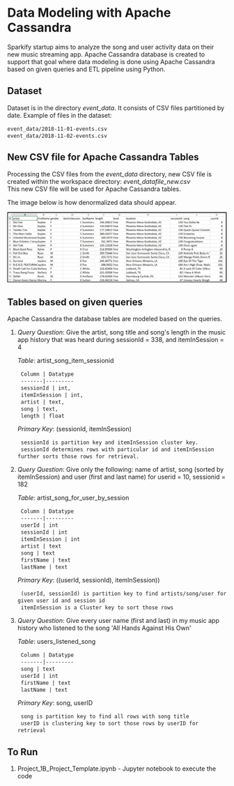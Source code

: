 # Data Modeling with Apache Cassandra

Sparkify startup aims to analyze the song and user activity data on their new music streaming app.
Apache Cassandra database is created to support that goal where data modeling is done using Apache Cassandra based on given queries and ETL pipeline using Python.

## Dataset

Dataset is in the directory *event_data*. It consists of CSV files partitioned by date.
Example of files in the dataset:

    event_data/2018-11-01-events.csv
    event_data/2018-11-02-events.csv

## New CSV file for Apache Cassandra Tables

Processing the CSV files from the *event_data* directory, new CSV file is created within the workspace directory: *event_datafile_new.csv*  
This new CSV file will be used for Apache Cassandra tables.  

The image below is how denormalized data should appear.  

   ![event datafile new Image](images/image_event_datafile_new.jpg)

## Tables based on given queries

Apache Cassandra the database tables are modeled based on the queries.

1. *Query Question*: Give the artist, song title and song's length in the music app history that was heard during sessionId = 338, and itemInSession = 4

   *Table*: artist_song_item_sessionid
   
        Column | Datatype
        -------|---------
        sessionId | int, 
        itemInSession | int, 
        artist | text, 
        song | text, 
        length | float
 
    *Primary Key*: (sessionId, itemInSession)
    
        sessionId is partition key and itemInSession cluster key.
        sessionId determines rows with particular id and itemInSession further sorts those rows for retrieval. 

2. *Query Question*: Give only the following: name of artist, song (sorted by itemInSession) and user (first and last name) for userid = 10, sessionid = 182

    *Table*: artist_song_for_user_by_session

        Column | Datatype
        -------|---------
        userId | int
        sessionId | int
        itemInSession | int
        artist | text
        song | text
        firstName | text
        lastName | text
        
     *Primary Key*:  ((userId, sessionId), itemInSession))
     
        (userId, sessionId) is partition key to find artists/song/user for given user id and session id 
        itemInSession is a Cluster key to sort those rows
 
3. *Query Question*: Give every user name (first and last) in my music app history who listened to the song 'All Hands Against His Own'

    *Table*: users_listened_song
    
        Column | Datatype
        -------|---------
        song | text
        userId | int
        firstName | text
        lastName | text
        
     *Primary Key*: song, userID
     
        song is partition key to find all rows with song title
        userID is clustering key to sort those rows by userID for retrieval

## To Run
1. Project_1B_Project_Template.ipynb - Jupyter notebook to execute the code